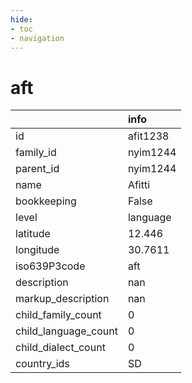 ```yaml
---
hide:
- toc
- navigation
---
```

# aft
|                      | info     |
|:---------------------|:---------|
| id                   | afit1238 |
| family_id            | nyim1244 |
| parent_id            | nyim1244 |
| name                 | Afitti   |
| bookkeeping          | False    |
| level                | language |
| latitude             | 12.446   |
| longitude            | 30.7611  |
| iso639P3code         | aft      |
| description          | nan      |
| markup_description   | nan      |
| child_family_count   | 0        |
| child_language_count | 0        |
| child_dialect_count  | 0        |
| country_ids          | SD       |